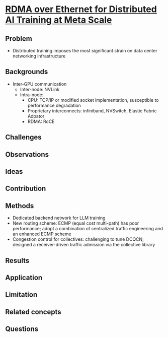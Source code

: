 # [RDMA over Ethernet for Distributed AI Training at Meta Scale](https://dl.acm.org/doi/pdf/10.1145/3651890.3672233)
## Problem
- Distributed training imposes the most significant strain on data center networking infrastructure
## Backgrounds
- Inter-GPU communication
    - Inter-node: NVLink
    - Intra-node: 
        - CPU: TCP/IP or modified socket implementation, susceptible to performance degradation
        - Proprietary interconnects: infiniband, NVSwitch, Elastic Fabric Adpator
        - RDMA: RoCE
## Challenges


## Observations

## Ideas

## Contribution

## Methods
- Dedicated backend network for LLM training
- New routing scheme: ECMP (equal cost multi-path) has poor performance; adopt a combination of centralized traffic engineering and an enhanced ECMP scheme
- Congestion control for collectives: challenging to tune DCQCN; designed a receiver-driven traffic admission via the collective library 
## Results

## Application

## Limitation

## Related concepts

## Questions